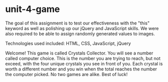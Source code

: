 # unit-4-game

The goal of this assignment is to test our effectiveness with the "this" keyword as well as polishing up our jQuery and JavaScript skills. We were also required to be able to assign randomly generated values to images.

Technologies used included: HTML, CSS, JavaScript, jQuery

Welcome! This game is called Crystals Collector. You will see a number called computer choice. This is the number you are trying to reach, but not exceed, with the four unique crystals you see in front of you. Each crystal is worth a different number and you win when the total reaches the number the computer picked. No two games are alike. Best of luck!
